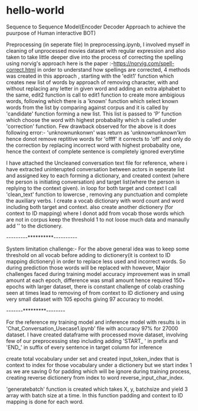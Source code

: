 # hello-world
Sequence to Sequence Model(Encoder Decoder Approach to achieve the puurpose of Human interactive BOT)

Preprocessing (in seperate file)
In preprocessing.ipynb, I involved myself  in cleaning of unprocessed movies dataset with regular expression and  also taken to take little deeper dive into the process of correcting the spelling using norvig's approach here is the paper  :-https://norvig.com/spell-correct.html in order to understand how spellings are corrected,
4 methods was created in this approach , starting with the 'edit1' function which creates new list of words by approach of removing  character, with and without replacing any letter in given word and adding an extra alphabet to the same, edit2 function is call to edit1 function to create more ambigious words, following which there is a 'known' function which select known words from the list by comparing against corpus and it is called by 'candidate' function forming a new list. This list is passed to 'P' function which choose the word with highest probabality which is called under 'correction' function.
Few drawback observed for the above is it does following error:-
'unknownunkonwn' was return as 'unknownunknown'km hence donot remove reptitive words
for 'offff' it corrects to 'off' 
and only do the correction by replacing incorrect word with highest probabality one, hence the context of complete sentence is completely ignored everytime


I have attached the Uncleaned conversation text file for reference, where i have extracted uninterupted conversation between actors in seperate list and assigned key to each forming a dictionary, and created context (where the person is initiating conversation) and target list(where the person is replying to the context given). in loop for both target and context I call 'clean_text' function to lowercse , removing any punctuation and complete the auxiliary verbs.
I create a vocab dictionary with word count and word including both target and context. also create another dictionery (for context to ID mapping) where I donot add from vocab those words which are not in corpus keep the threshold 1 to not loose much data and manaully add '<UNK>' to the dictionery. 
 
 
  
  
  
  ---------**********----------
 
 
System limitation challenge:-
For the above general idea was to keep some threshold on all vocab before adding to dictionery(it is context to ID mapping dictionery) in order to replace less used and incorrect words. So during prediction those words will be replaced with <UNK> however,
Major challenges faced during training model accuracy improvement was in small amount at each epoch, difference was small amount hence required 150+ epochs with larger dataset, there is constant challenge of colab crashing seen at times lead to removing of <UNK> from context to ID dictionery and using very small dataset with 105 epochs giving 97 accuracy to model. 
  
 -------*********--------
 
 
For the reference my training model and inference model with results is in 'Chat_Conversation_Usecase1.ipynb' file with accuracy 97% for 27000 dataset.
I have created dataframe with processed movie dataset, involving few of our preprocessing step including adding 'START_ ' in prefix and 'END_' in suffix of every sentence in target column for inference
 
create total vocabulary under set and created input_token_index that is context to index for those vocabulary under a dictionery but we start index 1 as  we are saving 0 for padding which will be ignore during training process, creating reverse dictionery from index to word reverse_input_char_index.
 
'generatebatch' function is created which takes X, y, batchsize and yield 3 array with batch size at a time. In this function padding and context to ID mapping is done for each word.
 
 
 
 
 












